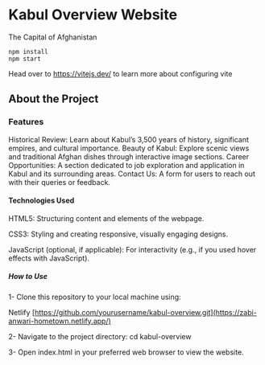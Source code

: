 # Kabul Overview Website
The Capital of Afghanistan
```
npm install
npm start
```

Head over to https://vitejs.dev/ to learn more about configuring vite
## About the Project

### Features
Historical Review: Learn about Kabul’s 3,500 years of history, significant empires, and cultural importance.
Beauty of Kabul: Explore scenic views and traditional Afghan dishes through interactive image sections.
Career Opportunities: A section dedicated to job exploration and application in Kabul and its surrounding areas.
Contact Us: A form for users to reach out with their queries or feedback.

#### Technologies Used
HTML5: Structuring content and elements of the webpage.

CSS3: Styling and creating responsive, visually engaging designs.

JavaScript (optional, if applicable): For interactivity (e.g., if you used hover effects with JavaScript).

##### How to Use
1- Clone this repository to your local machine using:

Netlify [https://github.com/yourusername/kabul-overview.git](https://zabi-anwari-hometown.netlify.app/)

2- Navigate to the project directory:
cd kabul-overview

3- Open index.html in your preferred web browser to view the website.

